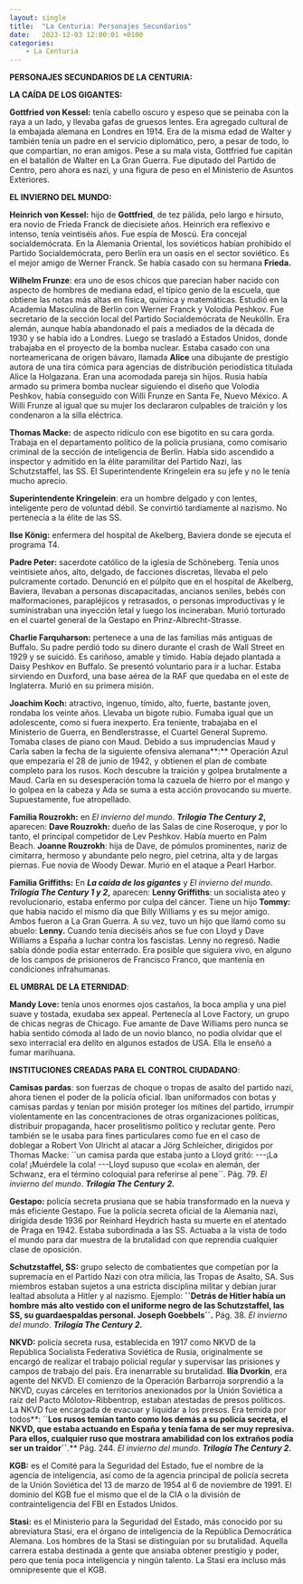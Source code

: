 ```yaml
---
layout: single
title:  "La Centuria: Personajes Secundarios"
date:   2023-12-03 12:00:01 +0100
categories: 
    - La Centuria
---
```

**PERSONAJES SECUNDARIOS DE LA CENTURIA:**

**LA CAÍDA DE LOS GIGANTES:**

**Gottfried von Kessel:** tenía cabello oscuro y espeso que se peinaba
con la raya a un lado, y llevaba gafas de gruesos lentes. Era agregado
cultural de la embajada alemana en Londres en 1914. Era de la misma edad
de Walter y también tenía un padre en el servicio diplomático, pero, a
pesar de todo, lo que compartían, no eran amigos. Pese a su mala vista,
Gottfried fue capitán en el batallón de Walter en La Gran Guerra. Fue
diputado del Partido de Centro, pero ahora es nazi, y una figura de peso
en el Ministerio de Asuntos Exteriores.

**EL INVIERNO DEL MUNDO:**

**Heinrich von Kessel:** hijo de **Gottfried**, de tez pálida, pelo
largo e hirsuto, era novio de Frieda Franck de diecisiete años. Heinrich
era reflexivo e intenso, tenía veintiséis años. Fue espía de Moscú. Era
concejal socialdemócrata. En la Alemania Oriental, los soviéticos habían
prohibido el Partido Socialdemócrata, pero Berlín era un oasis en el
sector soviético. Es el mejor amigo de Werner Franck. Se había casado
con su hermana **Frieda.**

**Wilhelm Frunze**: era uno de esos chicos que parecían haber nacido con
aspecto de hombres de mediana edad, el típico genio de la escuela, que
obtiene las notas más altas en física, química y matemáticas. Estudió en
la Academia Masculina de Berlín con Werner Franck y Volodia Peshkov. Fue
secretario de la sección local del Partido Socialdemócrata de Neukölln.
Era alemán, aunque había abandonado el país a mediados de la década de
1930 y se había ido a Londres. Luego se trasladó a Estados Unidos, donde
trabajaba en el proyecto de la bomba nuclear. Estaba casado con una
norteamericana de origen bávaro, llamada **Alice** una dibujante de
prestigio autora de una tira cómica para agencias de distribución
periodística titulada Alice la Holgazana. Eran una acomodada pareja sin
hijos. Rusia había armado su primera bomba nuclear siguiendo el diseño
que Volodia Peshkov, había conseguido con Willi Frunze en Santa Fe,
Nuevo México. A Willi Frunze al igual que su mujer los declararon
culpables de traición y los condenaron a la silla eléctrica.

**Thomas Macke:** de aspecto ridículo con ese bigotito en su cara gorda.
Trabaja en el departamento político de la policía prusiana, como
comisario criminal de la sección de inteligencia de Berlín. Había sido
ascendido a inspector y admitido en la élite paramilitar del Partido
Nazi, las Schutzstaffel, las SS. El Superintendente Kringelein era su
jefe y no le tenía mucho aprecio.

**Superintendente Kringelein**: era un hombre delgado y con lentes,
inteligente pero de voluntad débil. Se convirtió tardíamente al nazismo.
No pertenecía a la élite de las SS.

**Ilse König:** enfermera del hospital de Akelberg, Baviera donde se
ejecuta el programa T4.

**Padre Peter:** sacerdote católico de la iglesia de Schöneberg. Tenía
unos veintisiete años, alto, delgado, de facciones discretas, llevaba el
pelo pulcramente cortado. Denunció en el púlpito que en el hospital de
Akelberg, Baviera, llevaban a personas discapacitadas, ancianos seniles,
bebés con malformaciones, parapléjicos y retrasados, o personas
improductivas y le suministraban una inyección letal y luego los
incineraban. Murió torturado en el cuartel general de la Gestapo en
Prinz-Albrecht-Strasse.

**Charlie Farquharson:** pertenece a una de las familias más antiguas de
Buffalo. Su padre perdió todo su dinero durante el crash de Wall Street
en 1929 y se suicidó. Es cariñoso, amable y tímido. Había dejado
plantada a Daisy Peshkov en Buffalo. Se presentó voluntario para ir a
luchar. Estaba sirviendo en Duxford, una base aérea de la RAF que
quedaba en el este de Inglaterra. Murió en su primera misión.

**Joachim Koch:** atractivo, ingenuo, tímido, alto, fuerte, bastante
joven, rondaba los veinte años. Llevaba un bigote rubio. Fumaba igual
que un adolescente, como si fuera inexperto. Era teniente, trabajaba en
el Ministerio de Guerra, en Bendlerstrasse, el Cuartel General Supremo.
Tomaba clases de piano con Maud. Debido a sus imprudencias Maud y Carla
saben la fecha de la siguiente ofensiva alemana**:** Operación Azul que
empezaría el 28 de junio de 1942, y obtienen el plan de combate completo
para los rusos. Koch descubre la traición y golpea brutalmente a Maud.
Carla en su desesperación toma la cazuela de hierro por el mango y lo
golpea en la cabeza y Ada se suma a esta acción provocando su muerte.
Supuestamente, fue atropellado.

**Familia Rouzrokh:** en *El invierno del mundo*. ***Trilogía The
Century 2*,** aparecen: **Dave Rouzrokh:** dueño de las Salas de cine
Roseroque, y por lo tanto, el principal competidor de Lev Peshkov. Había
muerto en Palm Beach. **Joanne Rouzrokh**: hija de Dave, de pómulos
prominentes, nariz de cimitarra, hermoso y abundante pelo negro, piel
cetrina, alta y de largas piernas. Fue novia de Woody Dewar. Murió en el
ataque a Pearl Harbor.

**Familia Griffiths:** En ***La caída de los gigantes*** y *El invierno
del mundo*. ***Trilogía The Century 1 y 2*,** aparecen: **Lenny
Griffiths**: un socialista ateo y revolucionario, estaba enfermo por
culpa del cáncer. Tiene un hijo **Tommy:** que había nacido el mismo día
que Billy Williams y es su mejor amigo. Ambos fueron a La Gran Guerra. A
su vez, tuvo un hijo que llamó como su abuelo: **Lenny.** Cuando tenía
dieciséis años se fue con Lloyd y Dave Williams a España a luchar contra
los fascistas. Lenny no regresó. Nadie sabía dónde podía estar
enterrado. Era posible que siguiera vivo, en alguno de los campos de
prisioneros de Francisco Franco, que mantenía en condiciones
infrahumanas.

**EL UMBRAL DE LA ETERNIDAD**:

**Mandy Love:** tenía unos enormes ojos castaños, la boca amplia y una
piel suave y tostada, exudaba sex appeal. Pertenecía al Love Factory, un
grupo de chicas negras de Chicago. Fue amante de Dave Williams pero
nunca se había sentido cómoda al lado de un novio blanco, no podía
olvidar que el sexo interracial era delito en algunos estados de USA.
Ella le enseñó a fumar marihuana.

**INSTITUCIONES CREADAS PARA EL CONTROL CIUDADANO**:

**Camisas pardas**: son fuerzas de choque o tropas de asalto del partido
nazi, ahora tienen el poder de la policía oficial. Iban uniformados con
botas y camisas pardas y tenían por misión proteger los mítines del
partido, irrumpir violentamente en las concentraciones de otras
organizaciones políticas, distribuir propaganda, hacer proselitismo
político y reclutar gente. Pero también se le usaba para fines
particulares como fue en el caso de doblegar a Robert Von Ulricht al
atacar a Jörg Schleicher, dirigidos por Thomas Macke: ´´un camisa parda
que estaba junto a Lloyd gritó: ---¡La cola! ¡Muérdele la cola! ---Lloyd
supuso que «cola» en alemán, der Schwanz, era el término coloquial para
referirse al pene´´. Pág. 79. *El invierno del mundo*. ***Trilogía The
Century 2.***

**Gestapo:** policía secreta prusiana que se había transformado en la
nueva y más eficiente Gestapo. Fue la policía secreta oficial de la
Alemania nazi, dirigida desde 1936 por Reinhard Heydrich hasta su muerte
en el atentado de Praga en 1942. Estaba subordinada a las SS. Actuaba a
la vista de todo el mundo para dar muestra de la brutalidad con que
reprendía cualquier clase de oposición.

**Schutzstaffel, SS:** grupo selecto de combatientes que competían por
la supremacía en el Partido Nazi con otra milicia, las Tropas de Asalto,
SA. Sus miembros estaban sujetos a una estricta disciplina militar y
debían jurar lealtad absoluta a Hitler y al nazismo. Ejemplo:
**´´**Detrás de Hitler había un hombre más alto vestido con el uniforme
negro de las Schutzstaffel, las SS, su guardaespaldas personal. Joseph
Goebbels**´´.** Pág. 38. *El invierno del mundo*. ***Trilogía The
Century 2.***

**NKVD:** policía secreta rusa, establecida en 1917 como NKVD de la
República Socialista Federativa Soviética de Rusia, originalmente se
encargó de realizar el trabajo policial regular y supervisar las
prisiones y campos de trabajo del país. Era inenarrable su brutalidad.
**Ilia Dvorkin**, era agente del NKVD. El comienzo de la Operación
Barbarroja sorprendió a la NKVD, cuyas cárceles en territorios
anexionados por la Unión Soviética a raíz del Pacto Mólotov-Ribbentrop,
estaban atestadas de presos políticos. La NKVD fue encargada de evacuar
y liquidar a los presos. Era temida por todos**: ´´**Los rusos temían
tanto como los demás a su policía secreta, el NKVD, que estaba actuando
en España y tenía fama de ser muy represiva. Para ellos, cualquier ruso
que mostrara amabilidad con los extraños podía ser un traidor´´**.**
Pág. 244. *El invierno del mundo*. ***Trilogía The Century 2.***

**KGB:** es el Comité para la Seguridad del Estado, fue el nombre de la
agencia de inteligencia, así como de la agencia principal de policía
secreta de la Unión Soviética del 13 de marzo de 1954 al 6 de noviembre
de 1991. El dominio del KGB fue el mismo que el de la CIA o la división
de contrainteligencia del FBI en Estados Unidos.

**Stasi:** es el Ministerio para la Seguridad del Estado, más conocido
por su abreviatura Stasi, era el órgano de inteligencia de la República
Democrática Alemana. Los hombres de la Stasi se distinguían por su
brutalidad. Aquella carrera estaba destinada a gente que ansiaba obtener
prestigio y poder, pero que tenía poca inteligencia y ningún talento. La
Stasi era incluso más omnipresente que el KGB.
